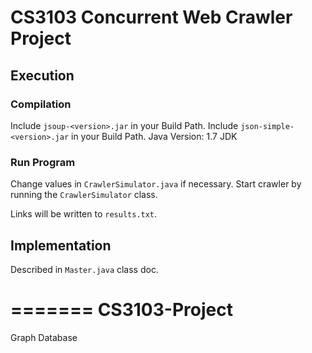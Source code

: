 CS3103 Concurrent Web Crawler Project
==================

## Execution
### Compilation
Include `jsoup-<version>.jar` in your Build Path.
Include `json-simple-<version>.jar` in your Build Path.
Java Version: 1.7 JDK

### Run Program
Change values in `CrawlerSimulator.java` if necessary. Start crawler by running the `CrawlerSimulator` class.

Links will be written to `results.txt`.

## Implementation
Described in `Master.java` class doc.


=======
CS3103-Project
==============

Graph Database